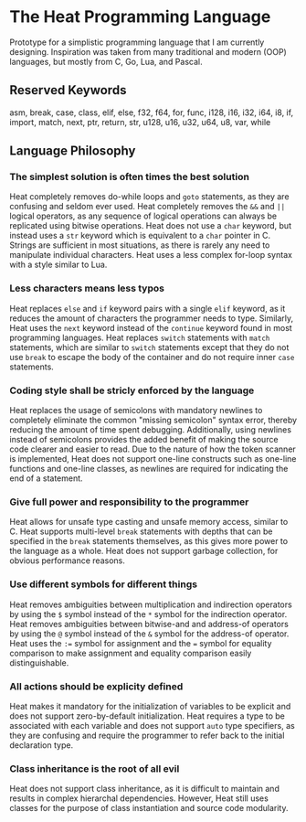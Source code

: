 # The Heat Programming Language
Prototype for a simplistic programming language that I am currently designing. Inspiration was taken from many traditional and modern (OOP) languages, but mostly from C, Go, Lua, and Pascal.

## Reserved Keywords
asm, break, case, class, elif, else, f32, f64, for, func, i128, i16, i32, i64, i8, if, import, match, next, ptr, return, str, u128, u16, u32, u64, u8, var, while

## Language Philosophy
### The simplest solution is often times the best solution
Heat completely removes do-while loops and `goto` statements, as they are confusing and seldom ever used. Heat completely removes the `&&` and `||` logical operators, as any sequence of logical operations can always be replicated using bitwise operations. Heat does not use a `char` keyword, but instead uses a `str` keyword which is equivalent to a `char` pointer in C. Strings are sufficient in most situations, as there is rarely any need to manipulate individual characters. Heat uses a less complex for-loop syntax with a style similar to Lua.

### Less characters means less typos
Heat replaces `else` and `if` keyword pairs with a single `elif` keyword, as it reduces the amount of characters the programmer needs to type. Similarly, Heat uses the `next` keyword instead of the `continue` keyword found in most programming languages. Heat replaces `switch` statements with `match` statements, which are similar to `switch` statements except that they do not use `break` to escape the body of the container and do not require inner `case` statements.

### Coding style shall be stricly enforced by the language
Heat replaces the usage of semicolons with mandatory newlines to completely eliminate the common "missing semicolon" syntax error, thereby reducing the amount of time spent debugging. Additionally, using newlines instead of semicolons provides the added benefit of making the source code clearer and easier to read. Due to the nature of how the token scanner is implemented, Heat does not support one-line constructs such as one-line functions and one-line classes, as newlines are required for indicating the end of a statement.

### Give full power and responsibility to the programmer
Heat allows for unsafe type casting and unsafe memory access, similar to C. Heat supports multi-level `break` statements with depths that can be specified in the `break` statements themselves, as this gives more power to the language as a whole. Heat does not support garbage collection, for obvious performance reasons.

### Use different symbols for different things
Heat removes ambiguities between multiplication and indirection operators by using the `$` symbol instead of the `*` symbol for the  indirection operator. Heat removes ambiguities between bitwise-and and address-of operators by using the `@` symbol instead of the `&` symbol for the address-of operator. Heat uses the `:=` symbol for assignment and the `=` symbol for equality comparison to make assignment and equality comparison easily distinguishable.

### All actions should be explicity defined
Heat makes it mandatory for the initialization of variables to be explicit and does not support zero-by-default initialization. Heat requires a type to be associated with each variable and does not support `auto` type specifiers, as they are confusing and require the programmer to refer back to the initial declaration type.

### Class inheritance is the root of all evil
Heat does not support class inheritance, as it is difficult to maintain and results in complex hierarchal dependencies. However, Heat still uses classes for the purpose of class instantiation and source code modularity.
